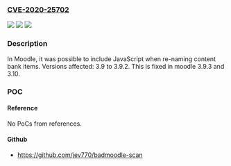 ### [CVE-2020-25702](https://cve.mitre.org/cgi-bin/cvename.cgi?name=CVE-2020-25702)
![](https://img.shields.io/static/v1?label=Product&message=moodle&color=blue)
![](https://img.shields.io/static/v1?label=Version&message=n%2Fa&color=blue)
![](https://img.shields.io/static/v1?label=Vulnerability&message=CWE-79&color=brighgreen)

### Description

In Moodle, it was possible to include JavaScript when re-naming content bank items. Versions affected: 3.9 to 3.9.2. This is fixed in moodle 3.9.3 and 3.10.

### POC

#### Reference
No PoCs from references.

#### Github
- https://github.com/jev770/badmoodle-scan

